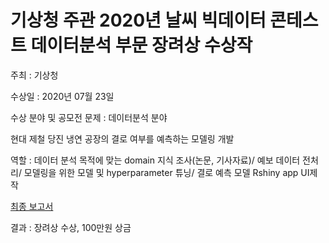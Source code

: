 # 기상청 주관 2020년 날씨 빅데이터 콘테스트 데이터분석 부문 장려상 수상작
주최 : 기상청

수상일 : 2020년 07월 23일

수상 분야 및 공모전 문제 : 데이터분석 분야

현대 제철 당진 냉연 공장의 결로 여부를 예측하는 모델링 개발

역할 : 데이터 분석 목적에 맞는 domain 지식 조사(논문, 기사자료)/ 예보 데이터 전처리/ 모델링을 위한 모델 및 hyperparameter 튜닝/ 결로 예측 모델 Rshiny app UI제작

[최종 보고서](https://drive.google.com/file/d/1Ncsv_r3jz-TYzcPpP9p7UZWI6KtBBn-4/view)

결과 : 장려상 수상, 100만원 상금
